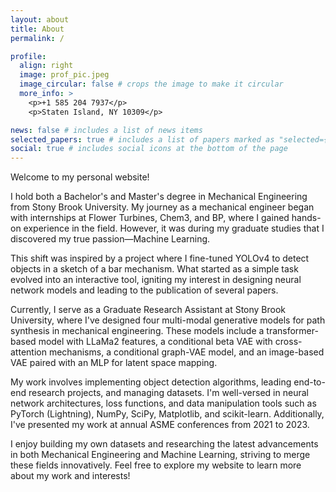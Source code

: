 ```yaml
---
layout: about
title: About
permalink: /

profile:
  align: right
  image: prof_pic.jpeg
  image_circular: false # crops the image to make it circular
  more_info: >
    <p>+1 585 204 7937</p>
    <p>Staten Island, NY 10309</p>

news: false # includes a list of news items
selected_papers: true # includes a list of papers marked as "selected={true}"
social: true # includes social icons at the bottom of the page
---
```


Welcome to my personal website!

I hold both a Bachelor's and Master's degree in Mechanical Engineering from Stony Brook University. My journey as a mechanical engineer began with internships at Flower Turbines, Chem3, and BP, where I gained hands-on experience in the field. However, it was during my graduate studies that I discovered my true passion—Machine Learning.

This shift was inspired by a project where I fine-tuned YOLOv4 to detect objects in a sketch of a bar mechanism. What started as a simple task evolved into an interactive tool, igniting my interest in designing neural network models and leading to the publication of several papers.

Currently, I serve as a Graduate Research Assistant at Stony Brook University, where I've designed four multi-modal generative models for path synthesis in mechanical engineering. These models include a transformer-based model with LLaMa2 features, a conditional beta VAE with cross-attention mechanisms, a conditional graph-VAE model, and an image-based VAE paired with an MLP for latent space mapping.

My work involves implementing object detection algorithms, leading end-to-end research projects, and managing datasets. I'm well-versed in neural network architectures, loss functions, and data manipulation tools such as PyTorch (Lightning), NumPy, SciPy, Matplotlib, and scikit-learn. Additionally, I've presented my work at annual ASME conferences from 2021 to 2023.

I enjoy building my own datasets and researching the latest advancements in both Mechanical Engineering and Machine Learning, striving to merge these fields innovatively. Feel free to explore my website to learn more about my work and interests!
